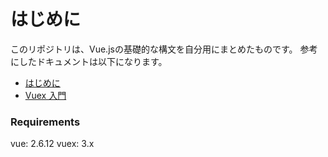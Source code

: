 # はじめに
このリポジトリは、Vue.jsの基礎的な構文を自分用にまとめたものです。
参考にしたドキュメントは以下になります。

- [はじめに](https://jp.vuejs.org/v2/guide/)
- [Vuex 入門](https://vuex.vuejs.org/ja/guide/)


### Requirements
vue: 2.6.12
vuex: 3.x
